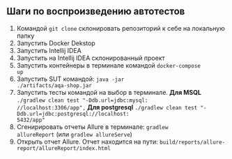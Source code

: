 ## Шаги по воспроизведению автотестов

1. Командой <code>git clone</code> склонировать репозиторий к себе на локальную папку
2. Запустить Docker Dekstop
3. Запустить Intellij IDEA
4. Запустить на Intellij IDEA склонированный проект
5. Запустить контейнеры в терминале командой <code>docker-compose up</code>
6. Запустить SUT командой: <code>java -jar ./artifacts/aqa-shop.jar</code>
7. Запустить тесты командой на выбор в терминале. **Для MSQL** <code>./gradlew clean test "-Ddb.url=jdbc:mysql:
   //localhost:3306/app",</code> **Для postgresql** <code>./gradlew clean test "-Ddb.url=jdbc:postgresql://localhost:
   5432/app"</code>
8. Сгенирировать отчеты Allure в терминале: <code>gradlew allureReport</code> (или <code>gradlew allureServe</code>)
9. Открыть отчет Allure. Отчет находится на пути: <code>build/reports/allure-report/allureReport/index.html</code>

